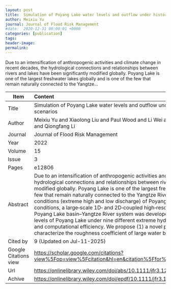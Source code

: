 ```yaml
---
layout: post
title:  Simulation of Poyang Lake water levels and outflow under historical extreme hydrological scenarios
author: Meixiu Yu
journal: Journal of Flood Risk Management
#date:  2020-12-31 00:00:01 +0000
categories: [publication]
tags: 
header-image: 
permalink: 
---
```

Due to an intensification of anthropogenic activities and climate change in recent decades, the hydrological connections and relationships between rivers and lakes have been significantly modified globally. Poyang Lake is one of the largest freshwater lakes globally and is one of the few that remain naturally connected to the Yangtze...
<!--the above is the excerpt-->
<!--more-->
<!--the following is the text-->


| Item           | Content    	|
| ---------------|:-------------|
| Title          | Simulation of Poyang Lake water levels and outflow under historical extreme hydrological scenarios     	|
| Author         | Meixiu Yu and Xiaolong Liu and Paul Wood and Li Wei and Guoqing Wang and Jianyun Zhang and Qiongfang Li    	|
| Journal        | Journal of Flood Risk Management   	|
| Year           | 2022  		|
| Volume         | 15	   	|
| Issue          | 3	   	|
| Pages          | e12806	   	|
| Abstract       | Due to an intensification of anthropogenic activities and climate change in recent decades, the hydrological connections and relationships between rivers and lakes have been significantly modified globally. Poyang Lake is one of the largest freshwater lakes globally and is one of the few that remain naturally connected to the Yangtze River. To investigate the full hydrological conditions (extreme high and low discharge) of Poyang Lake outflow under current bathymetric conditions, a large‐scale 1D‐ and 2D‐coupled high‐resolution hydrodynamic model of the Poyang Lake basin–Yangtze River system was developed. We simulated the outflow and water levels of Poyang Lake under nine different extreme hydrological scenarios with high precision and computational efficiency. We propose (1) a novel partition calibration method to characterize the roughness coefficient of large water bodies in complicated …	|
| Cited by		 | 9 (Updated on Jul-11-2025)   	|
| Google Citations view | <https://scholar.google.com/citations?view%5Fop=view%5Fcitation&hl=en&citation%5Ffor%5Fview=ly9d4IgAAAAJ:4TOpqqG69KYC>		|
| Url  			 | <https://onlinelibrary.wiley.com/doi/abs/10.1111/jfr3.12806>		|
| Achive 	     | <https://onlinelibrary.wiley.com/doi/epdf/10.1111/jfr3.12806>	|

